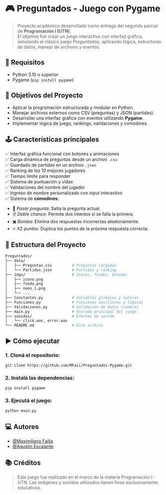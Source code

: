 
# 🎮 Preguntados - Juego con Pygame

> Proyecto académico desarrollado como entrega del segundo parcial de **Programación I (UTN)**.  
> El objetivo fue crear un juego interactivo con interfaz gráfica, simulando el clásico juego *Preguntados*, aplicando lógica, estructuras de datos, manejo de archivos y eventos.



## 📌 Requisitos
- Python 3.10 o superior
- Pygame (`pip install pygame`)
## 🧠 Objetivos del Proyecto
- Aplicar la programación estructurada y modular en Python.
- Manejar archivos externos como CSV (preguntas) y JSON (partidas).
- Desarrollar una interfaz gráfica con eventos utilizando **Pygame**.
- Implementar lógica de juego, rankings, validaciones y comodines.
## 🕹️ Características principales
✅ Interfaz gráfica funcional con botones y animaciones  
✅ Carga dinámica de preguntas desde un archivo `.csv`  
✅ Guardado de partidas en un archivo `.json`  
✅ Ranking de los 10 mejores jugadores  
✅ Tiempo límite para responder  
✅ Sistema de puntuación y vidas  
✅ Validaciones del nombre del jugador  
✅ Ingreso de nombre personalizado con input interactivo  
✅ Sistema de **comodines**:
- 🎯 *Pasar pregunta*: Salta la pregunta actual.
- ✌️ *Doble chance*: Permite dos intentos si se falla la primera.
- ✖️ *Bomba*: Elimina dos respuestas incorrectas aleatoriamente.
- 🔥 *X2 puntos*: Duplica los puntos de la próxima respuesta correcta.
## 📂 Estructura del Proyecto
```bash
Preguntados/
├── data/
│   ├── Preguntas.csv         # Preguntas cargadas
│   └── Partidas.json         # Partidas y ranking
├── imgs/                     # Iconos, fondos, botones
│   ├── icono.png
│   ├── fondo.png
│   ├── neon_1.png
│   └── ...
├── Constantes.py             # Variables globales y colores
├── Funciones.py              # Funciones auxiliares y lógicas
├── Validaciones.py           # Validación de datos (nombre)
├── main.py                   # Entrada principal del juego
├── sonidos/                  # Efectos de sonido
│   └── click.wav, error.wav
└── README.md                 # Este archivo
```
## ▶️ Cómo ejecutar
### 1. Cloná el repositorio:
```
git clone https://github.com/MFaii/Preguntados-Pygame.git
```
### 2. Instalá las dependencias:
```
pip install pygame
```
### 3.  Ejecutá el juego:
```
python main.py
```
## 💻 Autores

- [@Maximiliano Failla](https://github.com/MFaii)
- [@Agustin Escalante](https://github.com/AgustinEscalante)


## 📚 Créditos
>Este juego fue realizado en el marco de la materia Programación I - UTN.
Las imágenes y sonidos utilizados tienen fines exclusivamente educativos.
